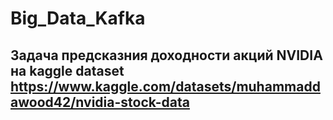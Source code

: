 # Big_Data_Kafka

## Задача предсказния доходности акций NVIDIA на kaggle dataset https://www.kaggle.com/datasets/muhammaddawood42/nvidia-stock-data

